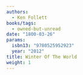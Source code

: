 ```yaml
---
authors:
  - Ken Follett
books/tags:
  - owned-but-unread
date: "1800-03-26"
params:
  isbn13: "9780525952923"
  year: "2012"
title: Winter Of The World
weight: 1
---
```


<!--more-->
